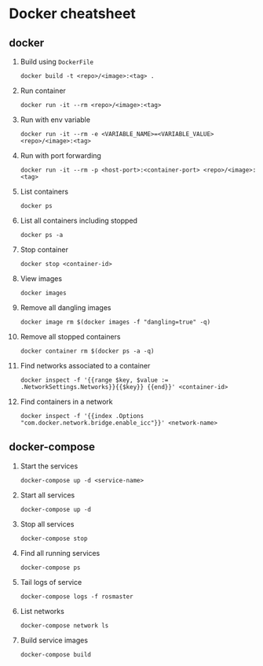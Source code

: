 # Docker cheatsheet

## docker
1) Build using `DockerFile`
    
    `docker build -t <repo>/<image>:<tag> . `
2) Run container

    `docker run -it --rm <repo>/<image>:<tag>`
3) Run with env variable

    `docker run -it --rm -e <VARIABLE_NAME>=<VARIABLE_VALUE> <repo>/<image>:<tag>`
4) Run with port forwarding

    `docker run -it --rm -p <host-port>:<container-port> <repo>/<image>:<tag>`
5) List containers

    `docker ps`
6) List all containers including stopped

    `docker ps -a`
7) Stop container

    `docker stop <container-id>`
8) View images

    `docker images`
9) Remove all dangling images

    `docker image rm $(docker images -f "dangling=true" -q)`
10) Remove all stopped containers

    `docker container rm $(docker ps -a -q)`
11) Find networks associated to a container

    `docker inspect -f '{{range $key, $value := .NetworkSettings.Networks}}{{$key}} {{end}}' <container-id>`
12) Find containers in a network

    `docker inspect -f '{{index .Options "com.docker.network.bridge.enable_icc"}}' <network-name>`

## docker-compose
1) Start the services

    `docker-compose up -d <service-name>`
2) Start all services

    `docker-compose up -d`
3) Stop all services

    `docker-compose stop`
4) Find all running services

    `docker-compose ps`
5) Tail logs of service 

    `docker-compose logs -f rosmaster`
6) List networks

    `docker-compose network ls`
7) Build service images

    `docker-compose build`